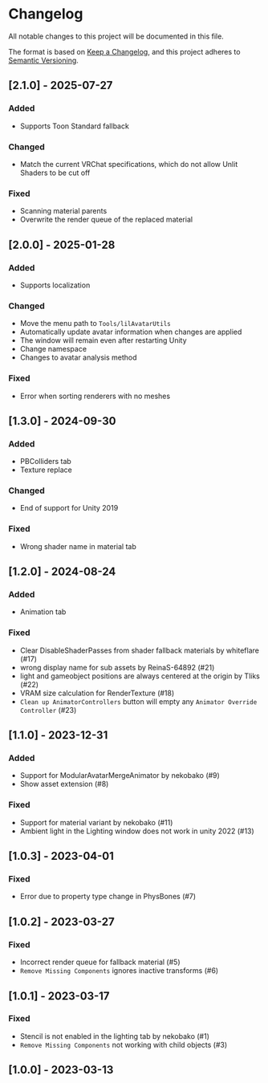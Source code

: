 # Changelog
All notable changes to this project will be documented in this file.

The format is based on [Keep a Changelog](https://keepachangelog.com/en/1.0.0/),
and this project adheres to [Semantic Versioning](https://semver.org/spec/v2.0.0.html).

## [2.1.0] - 2025-07-27

### Added
- Supports Toon Standard fallback

### Changed
- Match the current VRChat specifications, which do not allow Unlit Shaders to be cut off

### Fixed
- Scanning material parents
- Overwrite the render queue of the replaced material

## [2.0.0] - 2025-01-28

### Added
- Supports localization

### Changed
- Move the menu path to `Tools/lilAvatarUtils`
- Automatically update avatar information when changes are applied
- The window will remain even after restarting Unity
- Change namespace
- Changes to avatar analysis method

### Fixed
- Error when sorting renderers with no meshes

## [1.3.0] - 2024-09-30

### Added
- PBColliders tab
- Texture replace

### Changed
- End of support for Unity 2019

### Fixed
- Wrong shader name in material tab

## [1.2.0] - 2024-08-24

### Added
- Animation tab

### Fixed
- Clear DisableShaderPasses from shader fallback materials by whiteflare (#17)
- wrong display name for sub assets by ReinaS-64892 (#21)
- light and gameobject positions are always centered at the origin by Tliks (#22)
- VRAM size calculation for RenderTexture (#18)
- `Clean up AnimatorControllers` button will empty any `Animator Override Controller` (#23)

## [1.1.0] - 2023-12-31

### Added
- Support for ModularAvatarMergeAnimator  by nekobako (#9)
- Show asset extension (#8)

### Fixed
- Support for material variant by nekobako (#11)
- Ambient light in the Lighting window does not work in unity 2022 (#13)

## [1.0.3] - 2023-04-01

### Fixed
- Error due to property type change in PhysBones (#7)

## [1.0.2] - 2023-03-27

### Fixed
- Incorrect render queue for fallback material (#5)
- `Remove Missing Components` ignores inactive transforms (#6)

## [1.0.1] - 2023-03-17

### Fixed
- Stencil is not enabled in the lighting tab by nekobako (#1)
- `Remove Missing Components` not working with child objects (#3)

## [1.0.0] - 2023-03-13